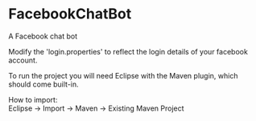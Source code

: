 FacebookChatBot
===============

A Facebook chat bot

Modify the 'login.properties' to reflect the login details of your facebook account.  

To run the project you will need Eclipse with the Maven plugin, which should come built-in.  

How to import:  
Eclipse -> Import -> Maven -> Existing Maven Project
